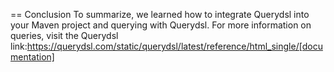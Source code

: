 == Conclusion
To summarize, we learned how to integrate Querydsl into your Maven project and querying with Querydsl. For more information on queries, visit the Querydsl link:https://querydsl.com/static/querydsl/latest/reference/html_single/[documentation]
